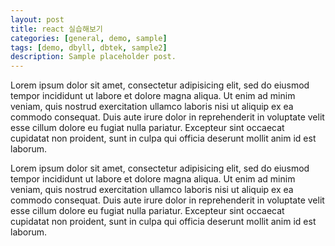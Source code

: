 ```yaml
---
layout: post
title: react 실습해보기
categories: [general, demo, sample]
tags: [demo, dbyll, dbtek, sample2]
description: Sample placeholder post.
---
```


Lorem ipsum dolor sit amet,  consectetur adipisicing elit,  sed do eiusmod tempor incididunt ut labore et dolore magna aliqua. Ut enim ad minim veniam,  quis nostrud exercitation ullamco laboris nisi ut aliquip ex ea commodo consequat. Duis aute irure dolor in reprehenderit in voluptate velit esse cillum dolore eu fugiat nulla pariatur. Excepteur sint occaecat cupidatat non proident,  sunt in culpa qui officia deserunt mollit anim id est laborum.

Lorem ipsum dolor sit amet,  consectetur adipisicing elit,  sed do eiusmod tempor incididunt ut labore et dolore magna aliqua. Ut enim ad minim veniam,  quis nostrud exercitation ullamco laboris nisi ut aliquip ex ea commodo consequat. Duis aute irure dolor in reprehenderit in voluptate velit esse cillum dolore eu fugiat nulla pariatur. Excepteur sint occaecat cupidatat non proident,  sunt in culpa qui officia deserunt mollit anim id est laborum.
